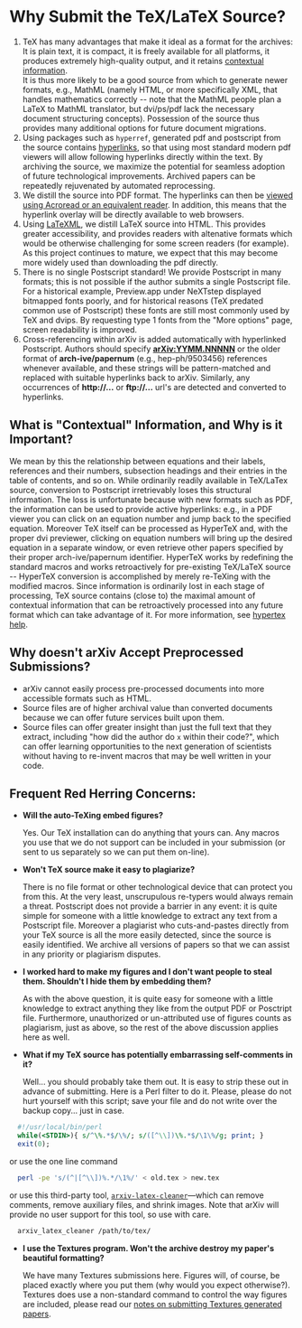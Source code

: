# Why Submit the TeX/LaTeX Source?

1.  TeX has many advantages that make it ideal as a format for the archives: It is plain text, it is compact, it is freely available for all platforms, it produces extremely high-quality output, and it retains [contextual information](#contextual).  
    It is thus more likely to be a good source from which to generate newer formats, e.g., MathML (namely HTML, or more specifically XML, that handles mathematics correctly -- note that the MathML people plan a LaTeX to MathML translator, but dvi/ps/pdf lack the necessary document structuring concepts). Possession of the source thus provides many additional options for future document migrations.
2.  Using packages such as `hyperref`, generated pdf and postscript from the source contains [hyperlinks](../../help/hypertex/index.md), so that using most standard modern pdf viewers will allow following hyperlinks directly within the text.
    By archiving the source, we maximize the potential for seamless adoption of future technological improvements. Archived papers can be repeatedly rejuvenated by automated reprocessing.
3.  We distill the source into PDF format. The hyperlinks can then be [viewed using Acroread or an equivalent reader](../../help/pdf.md). In addition, this means that the hyperlink overlay will be directly available to web browsers. 
4.  Using [LaTeXML](../../about/accessibility_html_error_messages.html#what-is-latexml), we distill LaTeX source into HTML. This provides greater accessibility, and provides readers with altenative formats which would be otherwise challenging for some screen readers (for example). As this project continues to mature, we expect that this may become more widely used than downloading the pdf directly. 
5.  There is no single Postscript standard! We provide Postscript in many formats; this is not possible if the author submits a single Postscript file. For a historical example, Preview.app under NeXTstep displayed bitmapped fonts poorly, and for historical reasons (TeX predated common use of Postscript) these fonts are still most commonly used by TeX and dvips. By requesting type 1 fonts from the "More options" page, screen readability is improved.
6.  Cross-referencing within arXiv is added automatically with hyperlinked Postscript. Authors should specify [**arXiv:YYMM.NNNNN**](../../help/arxiv_identifier.md) or the older format of **arch-ive/papernum** (e.g., hep-ph/9503456) references whenever available, and these strings will be pattern-matched and replaced with suitable hyperlinks back to arXiv. Similarly, any occurrences of **http://...** or **ftp://...** url's are detected and converted to hyperlinks.


<span id="contextual"></span>

What is "Contextual" Information, and Why is it Important?
----------------------------------------------------------

We mean by this the relationship between equations and their labels, references and their numbers, subsection headings and their entries in the table of contents, and so on. While ordinarily readily available in TeX/LaTex source, conversion to Postscript irretrievably loses this structural information. The loss is unfortunate because with new formats such as PDF, the information can be used to provide active hyperlinks: e.g., in a PDF viewer you can click on an equation number and jump back to the specified equation. Moreover TeX itself can be processed as HyperTeX and, with the proper dvi previewer, clicking on equation numbers will bring up the desired equation in a separate window, or even retrieve other papers specified by their proper arch-ive/papernum identifier. HyperTeX works by redefining the standard macros and works retroactively for pre-existing TeX/LaTeX source -- HyperTeX conversion is accomplished by merely re-TeXing with the modified macros. Since information is ordinarily lost in each stage of processing, TeX source contains (close to) the maximal amount of contextual information that can be retroactively processed into any future format which can take advantage of it. For more information, see [hypertex help](../../help/hypertex/index.md).


Why doesn't arXiv Accept Preprocessed Submissions?
-------------------------------------------------------------

  *  arXiv cannot easily process pre-processed documents into more accessible formats such as HTML. 
  *  Source files are of higher archival value than converted documents because we can offer future services built upon them.
  *  Source files can offer greater insight than just the full text that they extract, including "how did the author do `x` within their code?", which can offer learning opportunities to the next generation of scientists without having to re-invent macros that may be well written in your code. 


Frequent Red Herring Concerns:
------------------------------

*   **Will the auto-TeXing embed figures?**

    Yes. Our TeX installation can do anything that yours can. Any macros you use that we do not support can be included in your submission (or sent to us separately so we can put them on-line).

*   **Won't TeX source make it easy to plagiarize?**

    There is no file format or other technological device that can protect you from this. At the very least, unscrupulous re-typers would always remain a threat. Postscript does not provide a barrier in any event: it is quite simple for someone with a little knowledge to extract any text from a Postscript file. Moreover a plagiarist who cuts-and-pastes directly from your TeX source is all the more easily detected, since the source is easily identified. We archive all versions of papers so that we can assist in any priority or plagiarism disputes.

*   **I worked hard to make my figures and I don't want people to steal them. Shouldn't I hide them by embedding them?**

    As with the above question, it is quite easy for someone with a little knowledge to extract anything they like from the output PDF or Posctript file. Furthermore, unauthorized or un-attributed use of figures counts as plagiarism, just as above, so the rest of the above discussion applies here as well.

<span id="comments"></span>

*   **What if my TeX source has potentially embarrassing self-comments in it?**

    Well... you should probably take them out. It is easy to strip these out in advance of submitting. Here is a Perl filter to do it. Please, please do not hurt yourself with this script; save your file and do not write over the backup copy... just in case.

```perl  
  #!/usr/local/bin/perl  
  while(<STDIN>){ s/^\%.*$/\%/; s/([^\\])\%.*$/\1\%/g; print; }  
  exit(0);  
```

or use the one line command

```bash    
  perl -pe 's/(^|[^\\])%.*/\1%/' < old.tex > new.tex
```

or use this third-party tool, [`arxiv-latex-cleaner`](https://github.com/google-research/arxiv-latex-cleaner)&mdash;which can remove comments, remove auxiliary files, and shrink images. Note that arXiv will provide no user support for this tool, so use with care.

```bash
  arxiv_latex_cleaner /path/to/tex/
```

*   **I use the Textures program. Won't the archive destroy my paper's beautiful formatting?**

    We have many Textures submissions here. Figures will, of course, be placed exactly where you put them (why would you expect otherwise?). Textures does use a non-standard command to control the way figures are included, please read our [notes on submitting Textures generated papers](textures.md).
